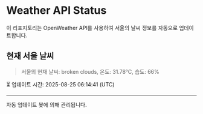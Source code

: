 
# Weather API Status

이 리포지토리는 OpenWeather API를 사용하여 서울의 날씨 정보를 자동으로 업데이트합니다.

## 현재 서울 날씨
> 서울의 현재 날씨: broken clouds, 온도: 31.78°C, 습도: 66%

⏳ 업데이트 시간: 2025-08-25 06:14:41 (UTC)

---
자동 업데이트 봇에 의해 관리됩니다.
